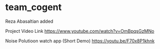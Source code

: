 # team_cogent

Reza Abasaltian added

Project Video Link
https://www.youtube.com/watch?v=OmBpqsGzMNo

Noise Polutioon watch app (Short Demo)
https://youtu.be/F70x8P1khnk
